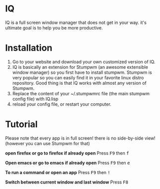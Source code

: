 IQ
==

IQ is a full screen window manager that does not get in your way. it's ultimate goal is to help you be more productive.


Installation
============

1. Go to your website and download your own customized version of IQ.
2. IQ is basically an extension for Stumpwm (an awesome extensible window manager) so you first have to install stumpwm. Stumpwm is very popular so you can easily find it in your favorite linux distro repository. Good thing is that IQ works with almost any version of Stumpwm.
3. Replace the content of your ~/.stumpwmrc file (the main stumpwm config file) with IQ.lisp
4. reload your config file, or restart your computer.


Tutorial
=========

Please note that every app is in full screen! there is no side-by-side view!  (however you can use Stumpwm for that)

<b>open firefox or go to firefox if already open</b>
Press <kbd>F9</kbd> then <kbd>f</kbd> 

<b>Open emacs or go to emacs if already open</b>
Press <kbd>F9</kbd> then <kbd>e</kbd> 

<b>To run a command or open an app</b> 
Press <kbd>F9</kbd> then <kbd>!</kbd> 

<b>Switch between current window and last window</b> 
Press <kbd>F8</kbd>


 
 


 
















